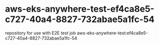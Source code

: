 # aws-eks-anywhere-test-ef4ca8e5-c727-40a4-8827-732abae5a1fc-54
repository for use with E2E test job aws-eks-anywhere-test:ef4ca8e5-c727-40a4-8827-732abae5a1fc-54
